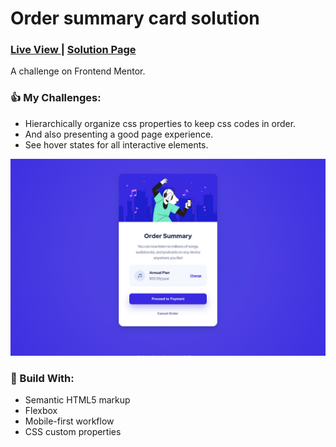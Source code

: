<h1 >Order summary card solution</h1>
<div >
  <h3>
    <a href="https://bilalturkmen.github.io/frontend-mentor-challenges/order-summary/"> Live View </a>
    <span> | </span>
    <a href="https://www.frontendmentor.io/solutions/order-summary-card-with-flexbox-sDvU61gxez"> Solution Page </a>
  </h3>
</div>
<div >
  A challenge on Frontend Mentor.
</div>

### 👍 My Challenges:

- Hierarchically organize css properties to keep css codes in order.
- And also presenting a good page experience.
- See hover states for all interactive elements.

![](./images/screenshot.jpg)

### 🎉 Build With:

- Semantic HTML5 markup
- Flexbox
- Mobile-first workflow
- CSS custom properties
